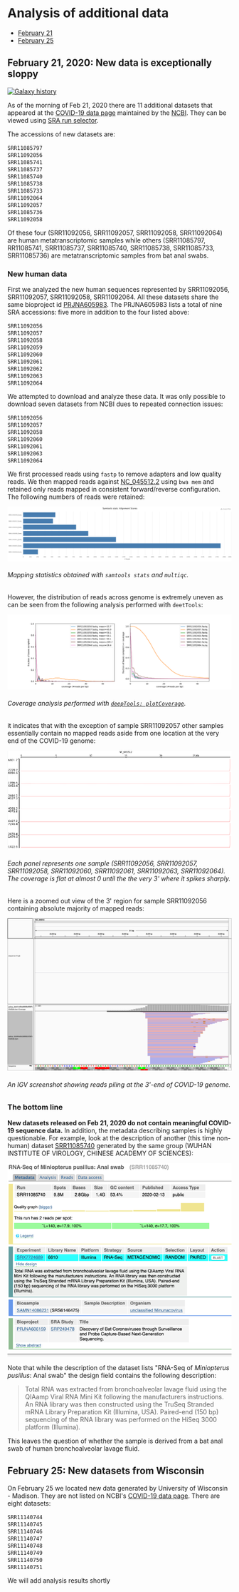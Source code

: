 # Analysis of additional data

- [February 21](#february-24-2020-new-data-is-exceptionally-sloppy)
- [February 25](#february-25-new-datasets-from-wisconsin)

## February 21, 2020: New data is exceptionally sloppy

[![Galaxy history](https://img.shields.io/static/v1?label=history&message=view&color=blue)](https://usegalaxy.org/u/aun1/h/covid-19-feb-21-data-analysis) 

As of the morning of Feb 21, 2020 there are 11 additional datasets that appeared at the [COVID-19 data page](https://www.ncbi.nlm.nih.gov/genbank/sars-cov-2-seqs/) maintained by the [NCBI](https://www.ncbi.nlm.nih.gov/). They can be viewed using [SRA run selector](https://trace.ncbi.nlm.nih.gov/Traces/study/?acc=SRR10903401%2CSRR10903402%2CSRR10902284%2CSRR10948474%2CSRR10948550%2CSRR10971381%2CSRR11092058%2CSRR11092057%2CSRR11092056%2CSRR11092064%2CSRR11085797%2CSRR11085737%2CSRR11085740%2CSRR11085733%2CSRR11085736%2CSRR11085738%2CSRR11085741&o=acc_s%3Aa&s=SRR11085797,SRR10948474,SRR10948550,SRR10903402,SRR11092056,SRR11085741,SRR11085737,SRR11085740,SRR11085738,SRR11085733,SRR10902284,SRR11092064,SRR11092057,SRR11085736,SRR10903401,SRR11092058,SRR10971381).

The accessions of new datasets are:

```
SRR11085797
SRR11092056
SRR11085741
SRR11085737
SRR11085740
SRR11085738
SRR11085733
SRR11092064
SRR11092057
SRR11085736
SRR11092058
```

Of these four (SRR11092056, SRR11092057, SRR11092058, SRR11092064) are human metatranscriptomic samples while others (SRR11085797, RR11085741, SRR11085737, SRR11085740, SRR11085738, SRR11085733, SRR11085736) are metatranscriptomic samples from bat anal swabs. 

### New human data

First we analyzed the new human sequences represented by SRR11092056, SRR11092057, SRR11092058, SRR11092064. All these datasets share the same bioproject id [PRJNA605983](https://www.ncbi.nlm.nih.gov/bioproject/PRJNA605983). The PRJNA605983 lists a total of nine SRA accessions: five more in addition to the four listed above:

```
SRR11092056
SRR11092057
SRR11092058
SRR11092059
SRR11092060
SRR11092061
SRR11092062
SRR11092063
SRR11092064
```

We attempted to download and analyze these data. It was only possible to download seven datasets from NCBI dues to repeated connection issues:

```
SRR11092056
SRR11092057
SRR11092058
SRR11092060
SRR11092061
SRR11092063
SRR11092064
```

We first processed reads using `fastp` to remove adapters and low quality reads. We then mapped reads against [NC_045512.2](https://www.ncbi.nlm.nih.gov/nuccore/NC_045512) using `bwa mem` and retained only reads mapped in consistent forward/reverse configuration. The following numbers of reads were retained:

![](mapped.png)

###### Mapping statistics obtained with `samtools stats` and `multiqc`.

However, the distribution of reads across genome is extremely uneven as can be seen from the following analysis performed with `deetTools`:

![](cvrg.png)

###### Coverage analysis performed with [`deepTools: plotCoverage`](https://deeptools.readthedocs.io/en/develop/content/tools/plotCoverage.html).  

it indicates that with the exception of sample SRR11092057 other samples essentially contain no mapped reads aside from one location at the very end of the COVID-19 genome:

![](bigwig.png)

###### Each panel represents one sample (SRR11092056, SRR11092057, SRR11092058, SRR11092060, SRR11092061, SRR11092063, SRR11092064). The coverage is flat at almost 0 until the the very 3' where it spikes sharply. 

Here is a zoomed out view of the 3' region for sample SRR11092056 containing absolute majority of mapped reads:

![](igv_snapshot.png)

###### An IGV screenshot showing reads piling at the 3'-end of COVID-19 genome.

### The bottom line

**New datasets released on Feb 21, 2020 do not contain meaningful COVID-19 sequence data.** In addition, the metadata describing samples is highly questionable. For example, look at the description of another (this time non-human) dataset [SRR11085740](https://trace.ncbi.nlm.nih.gov/Traces/sra/?run=SRR11085740) generated by the same group (WUHAN INSTITUTE OF VIROLOGY, CHINESE ACADEMY OF SCIENCES):

![](swab.png)

Note that while the description of the dataset lists "RNA-Seq of *Miniopterus pusillus*: Anal swab" the design field contains the following description:

> Total RNA was extracted from bronchoalveolar lavage fluid using the QIAamp Viral RNA Mini Kit following the manufacturers instructions. An RNA library was then constructed using the TruSeq Stranded mRNA Library Preparation Kit (Illumina, USA). Paired-end (150 bp) sequencing of the RNA library was performed on the HiSeq 3000 platform (Illumina).

This leaves the question of whether the sample is derived from a bat anal swab of human bronchoalveolar lavage fluid.

## February 25: New datasets from Wisconsin 

On February 25 we located new data generated by University of Wisconsin - Madison. They are not listed on NCBI's [COVID-19 data page](https://www.ncbi.nlm.nih.gov/genbank/sars-cov-2-seqs/). There are eight datasets:

```
SRR11140744
SRR11140745
SRR11140746
SRR11140747
SRR11140748
SRR11140749
SRR11140750
SRR11140751
```

We will add analysis results shortly



